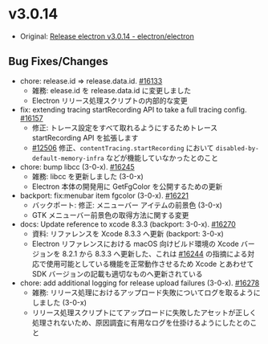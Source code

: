 # v3.0.14

* Original: [Release electron v3.0.14 - electron/electron](https://github.com/electron/electron/releases/tag/v3.0.14)

## Bug Fixes/Changes

* chore: release.id => release.data.id. [#16133](https://github.com/electron/electron/pull/16133)
  * 雑務: elease.id を release.data.id に変更しました
  * Electron リリース処理スクリプトの内部的な変更
* fix: extending tracing startRecording API to take a full tracing config. [#16157](https://github.com/electron/electron/pull/16157)
  * 修正: トレース設定をすべて取れるようにするためトレース startRecording API を拡張します
  * [#12506](https://github.com/electron/electron/issues/12506) 修正、`contentTracing.startRecording` において `disabled-by-default-memory-infra` などが機能していなかったとのこと
* chore: bump libcc (3-0-x). [#16245](https://github.com/electron/electron/pull/16245)
  * 雑務: libcc を更新しました (3-0-x)
  * Electron 本体の開発用に GetFgColor を公開するための更新
* backport: fix:menubar item fgcolor (3-0-x). [#16221](https://github.com/electron/electron/pull/16221)
  * バックポート: 修正: メニューバー アイテムの前景色 (3-0-x)
  * GTK メニューバー前景色の取得方法に関する変更
* docs: Update reference to xcode 8.3.3 (backport: 3-0-x). [#16270](https://github.com/electron/electron/pull/16270)
  * 資料: リファレンスを Xcode 8.3.3 へ更新 (backport: 3-0-x)
  * Electron リファレンスにおける macOS 向けビルド環境の Xcode バージョンを 8.2.1 から 8.3.3 へ更新した、これは [#16244](https://github.com/electron/electron/issues/16244) の指摘による対応で使用可能としている機能を正常動作させるため Xcode とあわせて SDK バージョンの記載も適切なものへ更新されている
* chore: add additional logging for release upload failures (3-0-x). [#16278](https://github.com/electron/electron/pull/16278)
  * 雑務: リリース処理におけるアップロード失敗についてログを取るようにしました (3-0-x)
  * リリース処理スクリプトにてアップロードに失敗したアセットが正しく処理されないため、原因調査に有用なログを仕掛けるようにしたとのこと

